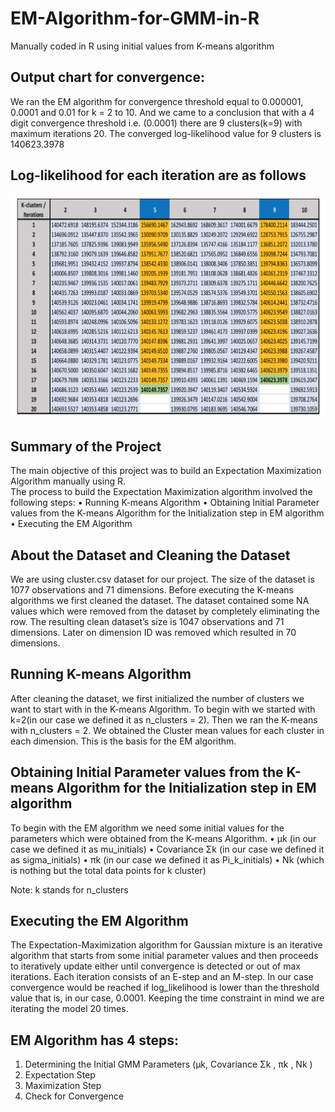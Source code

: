 # EM-Algorithm-for-GMM-in-R
Manually coded in R using initial values from K-means algorithm

## Output chart for convergence:
We ran the EM algorithm for convergence threshold equal to 0.000001, 0.0001 and 0.01 for k = 2 to 10. And we came to a conclusion that with a 4 digit convergence threshold i.e. (0.0001) there are 9 clusters(k=9) with maximum iterations 20.
The converged log-likelihood value for 9 clusters is 140623.3978

## Log-likelihood for each iteration are as follows

![Alt text](https://github.com/rohan2393/EM-Algorithm-for-GMM-in-R/blob/master/Log-likelihood_Chart.png)
 
## Summary of the Project
The main objective of this project was to build an Expectation Maximization Algorithm manually using R.  
The process to build the Expectation Maximization algorithm involved the following steps:
•	Running K-means Algorithm
•	Obtaining Initial Parameter values from the K-means Algorithm for the Initialization step in EM algorithm
•	Executing the EM Algorithm

## About the Dataset and Cleaning the Dataset
We are using cluster.csv dataset for our project. The size of the dataset is 1077 observations and 71 dimensions.  Before executing the K-means algorithms we first cleaned the dataset. The dataset contained some NA values which were removed from the dataset by completely eliminating the row. The resulting clean dataset’s size is 1047 observations and 71 dimensions. Later on dimension ID was removed which resulted in 70 dimensions.

## Running K-means Algorithm
After cleaning the dataset, we first initialized the number of clusters we want to start with in the K-means Algorithm. To begin with we started with k=2(in our case we defined it as n_clusters = 2). Then we ran the K-means with n_clusters = 2. We obtained the Cluster mean values for each cluster in each dimension. This is the basis for the EM algorithm.

## Obtaining Initial Parameter values from the K-means Algorithm for the Initialization step in EM algorithm
To begin with the EM algorithm we need some initial values for the parameters which were obtained from the K-means Algorithm. 
•	 μk  (in our case we defined it as mu_initials)
•	 Covariance Σk  (in our case we defined it as sigma_initials)
•	  πk  (in our case we defined it as Pi_k_initials)
•	 Nk  (which is nothing but the total data points for k cluster)

Note: k stands for n_clusters

## Executing the EM Algorithm
The Expectation-Maximization algorithm for Gaussian mixture is an iterative algorithm that starts from some initial parameter values and then proceeds to iteratively update either until convergence is detected or out of max iterations. Each iteration consists of an E-step and an M-step.
In our case convergence would be reached if log_likelihood is lower than the threshold value that is, in our case, 0.0001. Keeping the time constraint in mind we are iterating the model 20 times. 

## EM Algorithm has 4 steps:
1.	Determining the Initial GMM Parameters (μk, Covariance Σk  , πk , Nk )
2.	Expectation Step
3.	Maximization Step
4.	Check for Convergence
